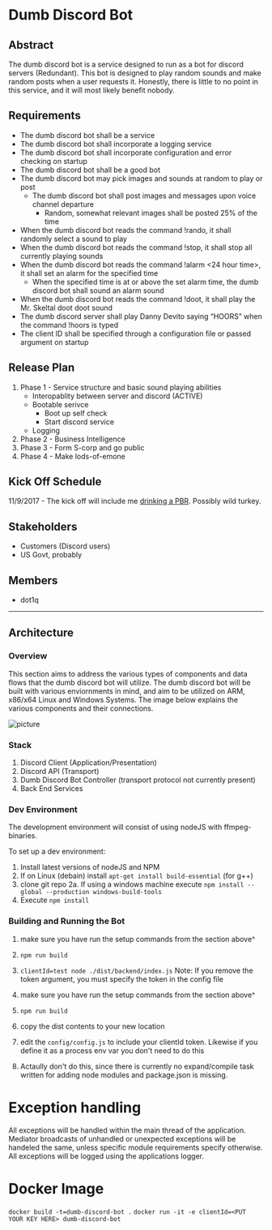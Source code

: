 # Dumb Discord Bot

## Abstract
The dumb discord bot is a service designed to run as a bot for discord servers (Redundant). This bot is designed to play random sounds and make random posts when a user requests it. Honestly, there is little to no point in this service, and it will most likely benefit nobody. 

 ## Requirements
*	The dumb discord bot shall be a service
*	The dumb discord bot shall incorporate a logging service
*	The dumb discord bot shall incorporate configuration and error checking on startup
*	The dumb discord bot shall be a good bot
*	The dumb discord bot may pick images and sounds at random to play or post
    * The dumb discord bot shall post images and messages upon voice channel departure
        * Random, somewhat relevant images shall be posted 25% of the time
*	When the dumb discord bot reads the command !rando, it shall randomly select a sound to play
*	When the dumb discord bot reads the command !stop, it shall stop all currently playing sounds
*	When the dumb discord bot reads the command !alarm <24 hour time>, it shall set an alarm for the specified time
    *	When the specified time is at or above the set alarm time, the dumb discord bot shall sound an alarm sound
* When the dumb discord bot reads the command !doot, it shall play the Mr. Skeltal doot doot sound
*	The dumb discord server shall play Danny Devito saying “HOORS” when the command !hoors is typed
*	The client ID shall be specified through a configuration file or passed argument on startup

## Release Plan
1. Phase 1 - Service structure and basic sound playing abilities
    * Interopablity between server and discord (ACTIVE)
    * Bootable serivce
        * Boot up self check
        * Start discord service
    * Logging
2. Phase 2 - Business Intelligence 
3. Phase 3 - Form S-corp and go public
4. Phase 4 - Make lods-of-emone

## Kick Off Schedule
11/9/2017 - The kick off will include me [drinking a PBR](https://i.imgur.com/6kaIJCj.jpg). Possibly wild turkey. 

## Stakeholders 
* Customers (Discord users)
* US Govt, probably

## Members
* dot1q

- - - -

## Architecture

### Overview
This section aims to address the various types of components and data flows that the dumb discord bot will utilize. The dumb discord bot will be built with various enviornments in mind, and aim to be utilized on ARM, x86/x64 Linux and Windows Systems. The image below explains the various components and their connections. 

![picture](https://i.imgur.com/0geEFBt.png)


### Stack
1. Discord Client (Application/Presentation)
2. Discord API (Transport)
3. Dumb Discord Bot Controller (transport protocol not currently present)
4. Back End Services

### Dev Environment
The development environment will consist of using nodeJS with ffmpeg-binaries.

To set up a dev environment:
1. Install latest versions of nodeJS and NPM
2. If on Linux (debain) install ```apt-get install build-essential``` (for g++)
2. clone git repo
    2a. If using a windows machine execute ```npm install --global --production windows-build-tools```
3. Execute ```npm install```

### Building and Running the Bot
1) make sure you have run the setup commands from the section above^
2) ```npm run build```
3) ```clientId=test node ./dist/backend/index.js```
Note: If you remove the token argument, you must specify the token in the config file

1) make sure you have run the setup commands from the section above^
2) ```npm run build```
3) copy the dist contents to your new location
4) edit the ```config/config.js``` to include your clientId token. Likewise if you define it as a process env var you don't need to do this
5) Actaully don't do this, since there is currently no expand/compile task written for adding node modules and package.json is missing. 

# Exception handling
All exceptions will be handled within the main thread of the application. Mediator broadcasts of unhandled or unexpected exceptions will be handeled the same, unless specific module requirements specify otherwise. All exceptions will be logged using the applications logger. 

# Docker Image
```docker build -t=dumb-discord-bot .```
```docker run -it -e clientId=<PUT YOUR KEY HERE> dumb-discord-bot```

